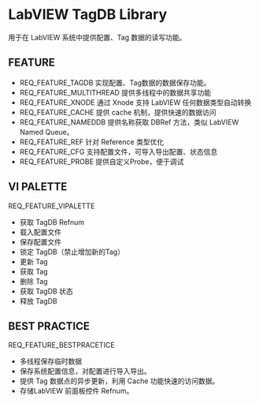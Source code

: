 # LabVIEW TagDB Library


用于在 LabVIEW 系统中提供配置、Tag 数据的读写功能。

## FEATURE

 - REQ_FEATURE_TAGDB 实现配置、Tag数据的数据保存功能。
 - REQ_FEATURE_MULTITHREAD 提供多线程中的数据共享功能
 - REQ_FEATURE_XNODE 通过 Xnode 支持 LabVIEW 任何数据类型自动转换
 - REQ_FEATURE_CACHE 提供 cache 机制，提供快速的数据访问
 - REQ_FEATURE_NAMEDDB 提供名称获取 DBRef 方法，类似 LabVIEW Named Queue。
 - REQ_FEATURE_REF 针对 Reference 类型优化
 - REQ_FEATURE_CFG 支持配置文件，可导入导出配置、状态信息
 - REQ_FEATURE_PROBE 提供自定义Probe，便于调试
 
## VI PALETTE

REQ_FEATURE_VIPALETTE

 - 获取 TagDB Refnum
 - 载入配置文件
 - 保存配置文件
 - 锁定 TagDB（禁止增加新的Tag）
 - 更新 Tag
 - 获取 Tag 
 - 删除 Tag
 - 获取 TagDB 状态
 - 释放 TagDB

## BEST PRACTICE

REQ_FEATURE_BESTPRACETICE

 - 多线程保存临时数据
 - 保存系统配置信息，对配置进行导入导出。
 - 提供 Tag 数据点的异步更新，利用 Cache 功能快速的访问数据。
 - 存储LabVIEW 前面板控件 Refnum。 

